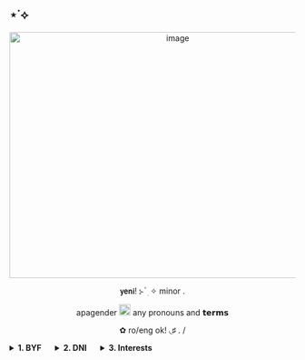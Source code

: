 ## ⋆˙⟡
<p align="center">
<img width="577" height="433" alt="image" src="https://github.com/user-attachments/assets/f503b8e8-c5ac-459e-9edb-351fa79230ce" />
<p align="center">
𝘆𝗲𝗻𝗶! ⊱ ۫ ׅ ✧ minor .
<p align="center"> apagender <img width="20" height="20" alt="image" src="https://64.media.tumblr.com/a795ffa4138e4850a76d46e605ba7d8b/992b39b6ab3235eb-3e/s75x75_c1/848cf06fe24acf5a341ea88bbf538013089d2cc1.webp" /> any pronouns and 𝘁𝗲𝗿𝗺𝘀 
<p align="center"> ✿ ro/eng ok! ◟♯ . / 

<div style="display: inline-block; margin-right: 20px;">
  <details>
    <summary><b>1. BYF</b></summary>
    - be respectful  
    - i tweet a lot  
    - sometimes use tone tags
  </details>
</div>

<div style="display: inline-block; margin-right: 20px;">
  <details>
    <summary><b>2. DNI</b></summary>
    - racist / homophobic  
    - transphobic  
    - proship / basic dni
  </details>
</div>

<div style="display: inline-block;">
  <details>
    <summary><b>3. Interests</b></summary>
    - digital art  
    - vocaloid  
    - rhythm games  
    - anime / manga
  </details>
</div>














